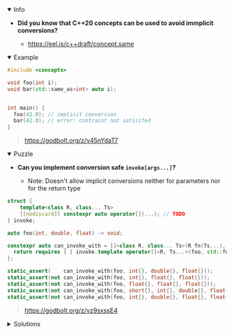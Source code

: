 <details open><summary>Info</summary><p>

* **Did you know that C++20 concepts can be used to avoid immplicit conversions?**

  * https://eel.is/c++draft/concept.same

</p></details><details open><summary>Example</summary><p>

```cpp
#include <concepts>

void foo(int i);
void bar(std::same_as<int> auto i);


int main() {
  foo(42.0); // implicit conversion
  bar(42.0); // error: contraint not satisifed
}
```

> https://godbolt.org/z/v45nYdaT7

</p></details><details open><summary>Puzzle</summary><p>

* **Can you implement conversion safe `invoke[args...]`?**

  * Note: Doesn't allow implicit conversions neither for parameters nor for the return type

```cpp
struct {
    template<class R, class... Ts>
    [[nodiscard]] constexpr auto operator[](...); // TODO
} invoke;

auto foo(int, double, float) -> void;

constexpr auto can_invoke_with = []<class R, class... Ts>(R fn(Ts...), auto&&... args) {
  return requires { { invoke.template operator[]<R, Ts...>(foo, std::forward<decltype(args)>(args)...) } -> std::same_as<R>; };
};

static_assert(    can_invoke_with(foo, int{}, double{}, float{}));
static_assert(not can_invoke_with(foo, int{}, float{}, float{}));
static_assert(not can_invoke_with(foo, float{}, float{}, float{}));
static_assert(not can_invoke_with(foo, short{}, int{}, double{}, float{}));
static_assert(not can_invoke_with(foo, int{}, double{}, float{}, float{}));
```

> https://godbolt.org/z/vz9sxssE4

</p></details><details><summary>Solutions</summary><p>
